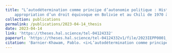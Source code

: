 ```yaml
---
title: "L’autodétermination comme principe d’autonomie politique : Histoire et
    appropriation d’un droit équivoque en Bolivie et au Chili de 1970 à 2019"
collection: publications
permalink: /publications/2023-04-14_thesis
date: 2023-04-14
link: 'https://theses.hal.science/tel-04124332'
paperurl: 'https://theses.hal.science/tel-04124332v1/file/2023IEPP0001_Barnier-Khawam_Pablo_diffusion.pdf'
citation: 'Barnier-Khawam, Pablo. <i>L’autodétermination comme principe d’autonomie politique : Histoire et appropriation d’un droit équivoque en Bolivie et au Chili de 1970 à 2019</i>. Science politique, Institut d’études politiques de Paris - Sciences Po, 2023.'
---
```

